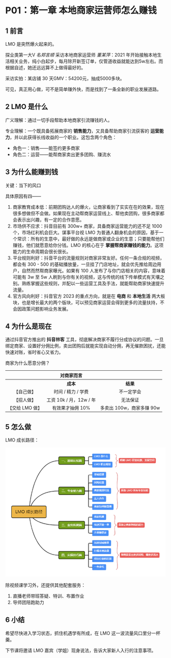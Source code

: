 # P01：第一章  本地商家运营师怎么赚钱



## 1 前言

LMO 是突然爆火起来的。

探业类第一大V *名郑言顺* 采访本地商家运营师 *董某萍*：2021 年开始接触本地生活相关业务，纯小白起步，每月除开新签订单，仅管道收益就能达到5w左右。而根据自述，她还远远算不上做得最好的。

采访实拍：某店铺 30 天GMV：54200元，抽成5000多块。

可见，真正用心做，可不是简单赚外快，而是找到了一条全新的职业发展道路。



## 2 LMO 是什么

广义理解：通过一切手段帮助本地商家引流赚钱的人。

专业理解：一个既具备拓展商家的 **销售能力**，又具备帮助商家引流获客的 **运营能力**，并以此获得长线收益的一个职业。这包含两个角色：

- 角色一：销售——能签约更多商家
- 角色二：运营——能帮商家卖出更多团购、赚流水



## 3 为什么能赚到钱

关键：当下的风口

具体原因有四——

1. 商家教育成本低：前期团购达人的爆火，让商家看到了实实在在的效果，现在很多想做但不会做。如果现在主动帮商家运营线上、帮他卖团购，很多商家都会表示出兴趣，有一定的合作意愿。
2. 市场供不应求：抖音目前有 300w+ 商家，具备商家运营能力的还不足 1000 个，市场红利机会巨大。谋事平台视 LMO 为普通人翻身机会的原因，基于一个常识：所有的生意中，最好做的永远是做商家或企业的生意；只要能帮他们赚钱，他们就愿意给你分钱。LMO 的核心在于 **掌握帮商家赚钱的能力**。这项能力的生命周期会很长很长。
3. 平台规则利好：抖音平台的流量规则对商家非常友好。任何一条合规的视频，都会有 300 - 500 的基础播放量，一旦挂了门店地址，就会优先推给周边用户，自然而然帮商家曝光。如果有 100 人发布了与你门店相关的内容，意味着可能有 3w 至 5w 人刷到与你有关的视频，这与传统的线下传单模式有天壤之别。熟练掌握这些规则，并配以一些运营工具及手法，就能帮助商家快速提升流量。
4. 官方风向利好：抖音官方 2023 的重点方向，就是在 **电商** 和 **本地生活** 两大板块，也是增长最大的两个版块，可以预见商家运营会得到更多的流量扶持，不会因政策问题影响业务发展。



## 4 为什么是现在

通过抖音官方推出的 **抖音林客** 工具，彻底解决商家不履行分成协议的问题。一旦绑定商家、设置好分佣比例，卖出团购后就能实现自动分佣，再无催款困扰，还能快速对账，省时省心又省力。

商家为什么愿意分佣？

|                 |       对商家而言        |                           |
| :-------------: | :---------------------: | :-----------------------: |
|                 |        **成本**         |         **结果**          |
|   【自己做】    |   时间 / 精力 / 学费    |        不一定学会         |
|   【招人做】    | 工资 10k / 月，12w / 年 |         无法保证          |
| 【交给 LMO 做】 |    有效果才抽佣 10%     | 多卖出 100w，商家多赚 90w |



## 5 怎么做

LMO 成长路径：

![LMO Career Pass](assets/1-1.png)

除视频课学习外，还提供其他配套服务：

1. 直播老师带班答疑、特训、布置作业
2. 导师团陪跑助力



## 6 小结

希望尽快进入学习状态，抓住机遇学有所成，在 LMO 这一波流量风口里分一杯羹。

下节课将邀请 LMO 嘉宾（学姐）现身说法，告诉大家新人入行的注意事项。